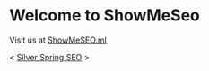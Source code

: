 # Welcome to ShowMeSeo

Visit us at <a href='http://showmeseo.ml/silver-spring-search-marketing'>ShowMeSEO.ml</a>

< <a href='http://showmeseo.ml/'>Silver Spring SEO</a> >


